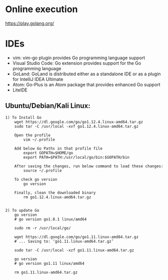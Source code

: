 Online execution
================

https://play.golang.org/



IDEs 
=====
- vim: vim-go plugin provides Go programming language support
- Visual Studio Code: Go extension provides support for the Go programming language
- GoLand: GoLand is distributed either as a standalone IDE or as a plugin for IntelliJ IDEA Ultimate
- Atom: Go-Plus is an Atom package that provides enhanced Go support
- LiteIDE 

Ubuntu/Debian/Kali Linux:
------------------------
    1) To Install Go
        wget https://dl.google.com/go/go1.12.4.linux-amd64.tar.gz
        sudo tar -C /usr/local -xvf go1.12.4.linux-amd64.tar.gz
        
        Open the profile 
            vim ~/.profile

        Add below Go Paths in that profile file
            export GOPATH=$HOME/go
            export PATH=$PATH:/usr/local/go/bin:$GOPATH/bin
            
        After saving the changes, run below command to load these changes:
            source ~/.profile
            
        To check go version
            go version
            
        Finally, clean the downloaded binary 
            rm go1.12.4.linux-amd64.tar.gz


    2) To update Go
        go version
        # go version go1.8.1 linux/amd64
        
        sudo rm -r /usr/local/go/
        
        wget https://dl.google.com/go/go1.11.linux-amd64.tar.gz
        # ... Saving to: ‘go1.11.linux-amd64.tar.gz’
        
        sudo tar -C /usr/local -xzf go1.11.linux-amd64.tar.gz
        
        go version
        # go version go1.11 linux/amd64
        
        rm go1.11.linux-amd64.tar.gz
        